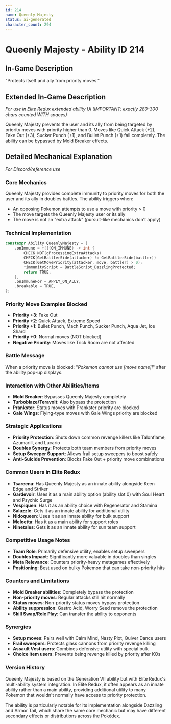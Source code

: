 ```yaml
---
id: 214
name: Queenly Majesty
status: ai-generated
character_count: 294
---
```


# Queenly Majesty - Ability ID 214

## In-Game Description
"Protects itself and ally from priority moves."

## Extended In-Game Description
*For use in Elite Redux extended ability UI (IMPORTANT: exactly 280-300 chars counted WITH spaces)*

Queenly Majesty prevents the user and its ally from being targeted by priority moves with priority higher than 0. Moves like Quick Attack (+2), Fake Out (+3), Sucker Punch (+1), and Bullet Punch (+1) fail completely. The ability can be bypassed by Mold Breaker effects.

## Detailed Mechanical Explanation
*For Discord/reference use*

### Core Mechanics
Queenly Majesty provides complete immunity to priority moves for both the user and its ally in doubles battles. The ability triggers when:
- An opposing Pokemon attempts to use a move with priority > 0
- The move targets the Queenly Majesty user or its ally
- The move is not an "extra attack" (pursuit-like mechanics don't apply)

### Technical Implementation
```cpp
constexpr Ability QueenlyMajesty = {
    .onImmune = +[](ON_IMMUNE) -> int {
        CHECK_NOT(gProcessingExtraAttacks)
        CHECK(GetBattlerSide(attacker) != GetBattlerSide(battler))
        CHECK(GetMovePriority(attacker, move, battler) > 0);
        *immunityScript = BattleScript_DazzlingProtected;
        return TRUE;
    },
    .onImmuneFor = APPLY_ON_ALLY,
    .breakable = TRUE,
};
```

### Priority Move Examples Blocked
- **Priority +3**: Fake Out
- **Priority +2**: Quick Attack, Extreme Speed
- **Priority +1**: Bullet Punch, Mach Punch, Sucker Punch, Aqua Jet, Ice Shard
- **Priority +0**: Normal moves (NOT blocked)
- **Negative Priority**: Moves like Trick Room are not affected

### Battle Message
When a priority move is blocked: "*Pokemon cannot use [move name]!*" after the ability pop-up displays.

### Interaction with Other Abilities/Items
- **Mold Breaker**: Bypasses Queenly Majesty completely
- **Turboblaze/Teravolt**: Also bypass the protection
- **Prankster**: Status moves with Prankster priority are blocked
- **Gale Wings**: Flying-type moves with Gale Wings priority are blocked

### Strategic Applications
- **Priority Protection**: Shuts down common revenge killers like Talonflame, Azumarill, and Lucario
- **Doubles Synergy**: Protects both team members from priority moves
- **Setup Sweeper Support**: Allows frail setup sweepers to boost safely
- **Anti-Suicide Prevention**: Blocks Fake Out + priority move combinations

### Common Users in Elite Redux
- **Tsareena**: Has Queenly Majesty as an innate ability alongside Keen Edge and Striker
- **Gardevoir**: Uses it as a main ability option (ability slot 0) with Soul Heart and Psychic Surge
- **Vespiquen**: Has it as an ability choice with Regenerator and Stamina
- **Salazzle**: Gets it as an innate ability for additional utility
- **Nidoqueen**: Uses it as an innate ability for bulk support
- **Meloetta**: Has it as a main ability for support roles
- **Ninetales**: Gets it as an innate ability for sun team support

### Competitive Usage Notes
- **Team Role**: Primarily defensive utility, enables setup sweepers
- **Doubles Impact**: Significantly more valuable in doubles than singles
- **Meta Relevance**: Counters priority-heavy metagames effectively
- **Positioning**: Best used on bulky Pokemon that can take non-priority hits

### Counters and Limitations
- **Mold Breaker abilities**: Completely bypass the protection
- **Non-priority moves**: Regular attacks still hit normally  
- **Status moves**: Non-priority status moves bypass protection
- **Ability suppression**: Gastro Acid, Worry Seed remove the protection
- **Skill Swap/Role Play**: Can transfer the ability to opponents

### Synergies
- **Setup moves**: Pairs well with Calm Mind, Nasty Plot, Quiver Dance users
- **Frail sweepers**: Protects glass cannons from priority revenge killing
- **Assault Vest users**: Combines defensive utility with special bulk
- **Choice item users**: Prevents being revenge killed by priority after KOs

### Version History
Queenly Majesty is based on the Generation VII ability but with Elite Redux's multi-ability system integration. In Elite Redux, it often appears as an innate ability rather than a main ability, providing additional utility to many Pokemon that wouldn't normally have access to priority protection.

The ability is particularly notable for its implementation alongside Dazzling and Armor Tail, which share the same core mechanic but may have different secondary effects or distributions across the Pokédex.